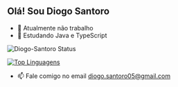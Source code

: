 ## Olá! Sou Diogo Santoro

- 🔭 Atualmente não trabalho
- 🌱 Estudando Java e TypeScript



![Diogo-Santoro Status](https://github-readme-stats.vercel.app/api?username=Diogo-Santoro&show_icons=true)







[![Top Linguagens](https://github-readme-stats.vercel.app/api/top-langs/?username=karanalpe&layout=compact)](https://github.com/anuraghazra/github-readme-stats)

- 📫 Fale comigo no email diogo.santoro05@gmail.com
